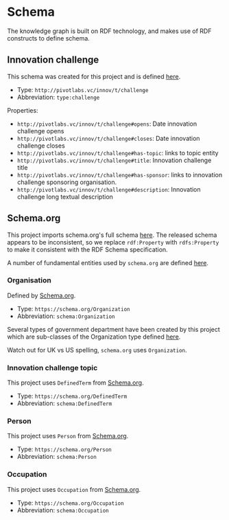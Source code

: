 
# Schema

The knowledge graph is built on RDF technology, and makes use of
RDF constructs to define schema.

## Innovation challenge

This schema was created for this project and is defined
[here](../schema/challenge.ttl).

- Type: `http://pivotlabs.vc/innov/t/challenge`
- Abbreviation: `type:challenge`

Properties:
- `http://pivotlabs.vc/innov/t/challenge#opens`: Date innovation challenge
  opens
- `http://pivotlabs.vc/innov/t/challenge#closes`: Date innovation challenge
  closes
- `http://pivotlabs.vc/innov/t/challenge#has-topic`: links to topic entity
- `http://pivotlabs.vc/innov/t/challenge#title`: Innovation challenge title
- `http://pivotlabs.vc/innov/t/challenge#has-sponsor`: links to innovation
  challenge sponsoring organisation.
- `http://pivotlabs.vc/innov/t/challenge#description`: Innovation challenge
  long textual description

## Schema.org

This project imports schema.org's full schema
[here](../schema/schemaorg-current-https.ttl).  The released schema
appears to be inconsistent, so we replace `rdf:Property` with
`rdfs:Property` to make it consistent with the RDF Schema specification.

A number of fundamental entities used by `schema.org` are defined
[here](../schema/schemaorg.ttl).

### Organisation

Defined by [Schema.org](https://schema.org/Organization).

- Type: `https://schema.org/Organization`
- Abbreviation: `schema:Organization`

Several types of government department have been created by this project
which are sub-classes of the Organization type defined
[here](../schema/organisation.ttl).

Watch out for UK vs US spelling, `schema.org` uses `Organization`.

### Innovation challenge topic

This project uses `DefinedTerm`
from [Schema.org](https://schema.org/DefinedTerm).

- Type: `https://schema.org/DefinedTerm`
- Abbreviation: `schema:DefinedTerm`

### Person

This project uses `Person` from [Schema.org](https://schema.org/DefinedTerm).

- Type: `https://schema.org/Person`
- Abbreviation: `schema:Person`

### Occupation

This project uses `Occupation` from
[Schema.org](https://schema.org/Occupation).

- Type: `https://schema.org/Occupation`
- Abbreviation: `schema:Occupation`

